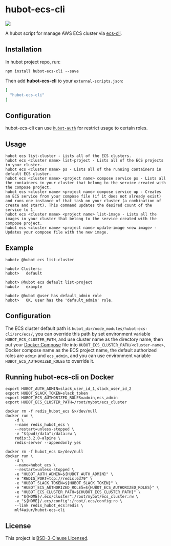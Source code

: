 hubot-ecs-cli
=============

[![](https://images.microbadger.com/badges/image/mlf4aiur/hubot-ecs-cli.svg)](https://microbadger.com/images/mlf4aiur/hubot-ecs-cli "Get your own image badge on microbadger.com")

A hubot script for manage AWS ECS cluster via [ecs-cli](https://github.com/aws/amazon-ecs-cli).

Installation
------------

In hubot project repo, run:

    npm install hubot-ecs-cli --save

Then add **hubot-ecs-cli** to your `external-scripts.json`:

```json
[
  "hubot-ecs-cli"
]
```

Configuration
-------------

hubot-ecs-cli can use [`hubot-auth`](https://github.com/hubot-scripts/hubot-auth) for restrict usage to certain roles.

Usage
-----

    hubot ecs list-cluster - Lists all of the ECS clusters.
    hubot ecs <cluster name> list-project - Lists all of the ECS projects in your cluster.
    hubot ecs <cluster name> ps - Lists all of the running containers in default ECS cluster.
    hubot ecs <cluster name> <project name> compose service ps - Lists all the containers in your cluster that belong to the service created with the compose project.
    hubot ecs <cluster name> <project name> compose service up - Creates an ECS service from your compose file (if it does not already exist) and runs one instance of that task on your cluster (a combination of create and start). This command updates the desired count of the service to 1.
    hubot ecs <cluster name> <project name> list-image - Lists all the images in your cluster that belong to the service created with the compose project.
    hubot ecs <cluster name> <project name> update-image <new image> - Updates your compose file with the new image.

Example
-------

    hubot> @hubot ecs list-cluster

    hubot> Clusters:
    hubot>   default

    hubot> @hubot ecs default list-project
    hubot>   example

    hubot> @hubot @user has default_admin role
    hubot>   OK, user has the 'default_admin' role.

Configuration
-------------

The ECS cluster default path is `hubot_dir/node_modules/hubot-ecs-cli/src/ecs/`, you can override this path by set environment variable `HUBOT_ECS_CLUSTER_PATH`, and use cluster name as the directory name, then put your [Docker Compose](https://docs.docker.com/compose/) file into `HUBOT_ECS_CLUSTER_PATH/<cluster-name>`, Docker compose name as the ECS project name, the default authorized roles are `admin` and `ecs_admin`, and you can use environment variable `HUBOT_ECS_AUTHORIZED_ROLES` to override it.

Running hubot-ecs-cli on Docker
-------------------------------

    export HUBOT_AUTH_ADMIN=slack_user_id_1,slack_user_id_2
    export HUBOT_SLACK_TOKEN=slack_token
    export HUBOT_ECS_AUTHORIZED_ROLES=admin,ecs_admin
    export HUBOT_ECS_CLUSTER_PATH=/root/mybot/ecs_cluster

    docker rm -f redis_hubot_ecs &>/dev/null
    docker run \
        -d \
        --name redis_hubot_ecs \
        --restart=unless-stopped \
        -v "$(pwd)/data":/data:rw \
        redis:3.2.0-alpine \
        redis-server --appendonly yes

    docker rm -f hubot_ecs &>/dev/null
    docker run \
        -d \
        --name=hubot_ecs \
        --restart=unless-stopped \
        -e "HUBOT_AUTH_ADMIN=${HUBOT_AUTH_ADMIN}" \
        -e "REDIS_PORT=tcp://redis:6379" \
        -e "HUBOT_SLACK_TOKEN=${HUBOT_SLACK_TOKEN}" \
        -e "HUBOT_ECS_AUTHORIZED_ROLES=${HUBOT_ECS_AUTHORIZED_ROLES}" \
        -e "HUBOT_ECS_CLUSTER_PATH=${HUBOT_ECS_CLUSTER_PATH}" \
        -v "${HOME}/.ecs/cluster":/root/mybot/ecs_cluster:rw \
        -v "${HOME}/.ecs/config":/root/.ecs/config:ro \
        --link redis_hubot_ecs:redis \
        mlf4aiur/hubot-ecs-cli

License
-------

This project is [BSD-3-Clause Licensed](https://github.com/mlf4aiur/hubot-ecs-cli/master/LICENSE).
